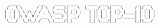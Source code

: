       _____        ___    ____  ____    _____ ___  ____       _  ___  
     / _ \ \      / / \  / ___||  _ \  |_   _/ _ \|  _ \     / |/ _ \ 
    | | | \ \ /\ / / _ \ \___ \| |_) |   | || | | | |_) |____| | | | |
    | |_| |\ V  V / ___ \ ___) |  __/    | || |_| |  __/_____| | |_| |
     \___/  \_/\_/_/   \_\____/|_|       |_| \___/|_|        |_|\___/ 
                                                                      
